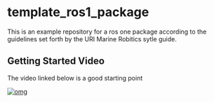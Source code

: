 # template_ros1_package

This is an example repository for a ros one package according to the guidelines set forth by the URI Marine Robitics sytle guide.


## Getting Started Video ##

The video linked below is a good starting point 

[![omg](https://img.youtube.com/vi/N7_M1i7T-go/0.jpg)](https://youtu.be/N7_M1i7T-go)


